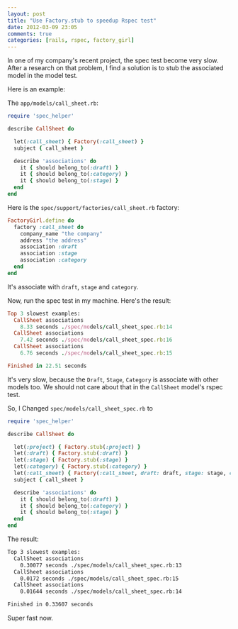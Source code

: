 ```yaml
---
layout: post
title: "Use Factory.stub to speedup Rspec test"
date: 2012-03-09 23:05
comments: true
categories: [rails, rspec, factory_girl]
---
```


In one of my company's recent project, the spec test become very slow.
After a research on that problem, I find a solution is to stub the
associated model in the model test.

Here is an example:

The `app/models/call_sheet.rb`:

```ruby
require 'spec_helper'

describe CallSheet do

  let(:call_sheet) { Factory(:call_sheet) }
  subject { call_sheet }

  describe 'associations' do
    it { should belong_to(:draft) }
    it { should belong_to(:category) }
    it { should belong_to(:stage) }
  end
end
```

Here is the `spec/support/factories/call_sheet.rb` factory:

```ruby
FactoryGirl.define do
  factory :call_sheet do
    company_name "the company"
    address "the address"
    association :draft
    association :stage
    association :category
  end
end
```

It's associate with `draft`, `stage` and `category`.

Now, run the spec test in my machine. Here's the result:

```ruby
Top 3 slowest examples:
  CallSheet associations 
    8.33 seconds ./spec/models/call_sheet_spec.rb:14
  CallSheet associations 
    7.42 seconds ./spec/models/call_sheet_spec.rb:16
  CallSheet associations 
    6.76 seconds ./spec/models/call_sheet_spec.rb:15

Finished in 22.51 seconds
```

It's very slow, because the `Draft`, `Stage`, `Category` is associate with other models too.
We should not care about that in the `CallSheet` model's rspec test.

So, I Changed `spec/models/call_sheet_spec.rb` to

```ruby
require 'spec_helper'

describe CallSheet do

  let(:project) { Factory.stub(:project) }
  let(:draft) { Factory.stub(:draft) }
  let(:stage) { Factory.stub(:stage) }
  let(:category) { Factory.stub(:category) }
  let(:call_sheet) { Factory(:call_sheet, draft: draft, stage: stage, category: category) }
  subject { call_sheet }

  describe 'associations' do
    it { should belong_to(:draft) }
    it { should belong_to(:category) }
    it { should belong_to(:stage) }
  end
end
```

The result:

```bash
Top 3 slowest examples:
  CallSheet associations 
    0.30077 seconds ./spec/models/call_sheet_spec.rb:13
  CallSheet associations 
    0.0172 seconds ./spec/models/call_sheet_spec.rb:15
  CallSheet associations 
    0.01644 seconds ./spec/models/call_sheet_spec.rb:14

Finished in 0.33607 seconds
```

Super fast now.
